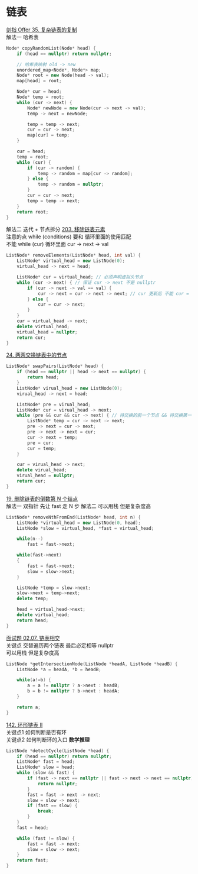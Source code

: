 # 链表
[剑指 Offer 35. 复杂链表的复制](https://leetcode-cn.com/problems/fu-za-lian-biao-de-fu-zhi-lcof/)  
解法一 哈希表  
```cpp
Node* copyRandomList(Node* head) {
    if (head == nullptr) return nullptr;

    // 哈希表映射 old -> new
    unordered_map<Node*, Node*> map;
    Node* root = new Node(head -> val);
    map[head] = root;

    Node* cur = head;
    Node* temp = root;
    while (cur -> next) {
        Node* newNode = new Node(cur -> next -> val);
        temp -> next = newNode;

        temp = temp -> next;
        cur = cur -> next;
        map[cur] = temp;
    }

    cur = head;
    temp = root;
    while (cur) {
        if (cur -> random) {
            temp -> random = map[cur -> random];
        } else {
            temp -> random = nullptr;
        }
        cur = cur -> next;
        temp = temp -> next;
    } 
    return root; 
}
```
解法二 迭代 + 节点拆分
[203. 移除链表元素](https://leetcode-cn.com/problems/remove-linked-list-elements/)  
注意的点 while (conditions) 要和 循环里面的使用匹配  
不能 while (cur) 循环里面 cur -> next -> val
```cpp
ListNode* removeElements(ListNode* head, int val) {
    ListNode* virtual_head = new ListNode(0);
    virtual_head -> next = head;

    ListNode* cur = virtual_head; // 必须声明虚拟头节点
    while (cur -> next) { // 保证 cur -> next 不是 nullptr
        if (cur -> next -> val == val) {
            cur -> next = cur -> next -> next; // cur 更新后 不能 cur = cur -> next
        } else {
            cur = cur -> next;
        }
    }
    cur = virtual_head -> next;
    delete virtual_head;
    virtual_head = nullptr;
    return cur;
}
```
[24. 两两交换链表中的节点](https://leetcode-cn.com/problems/swap-nodes-in-pairs/) 
```cpp
ListNode* swapPairs(ListNode* head) {
    if (head == nullptr || head -> next == nullptr) {
        return head;
    }
    ListNode* virual_head = new ListNode(0);
    virual_head -> next = head;

    ListNode* pre = virual_head;
    ListNode* cur = virual_head -> next;
    while (pre && cur && cur -> next) { // 待交换的前一个节点 && 待交换第一个节点 && 带交换下一个节点 
        ListNode* temp = cur -> next -> next;
        pre -> next = cur -> next;
        pre -> next -> next = cur;
        cur -> next = temp;
        pre = cur;
        cur = temp;
    }

    cur = virual_head -> next;
    delete virual_head;
    virual_head = nullptr;
    return cur;
}
```
[19. 删除链表的倒数第 N 个结点](https://leetcode-cn.com/problems/remove-nth-node-from-end-of-list/)  
解法一 双指针  先让 fast 走 N 步
解法二 可以用栈 但是复杂度高
```cpp
ListNode* removeNthFromEnd(ListNode* head, int n) {
    ListNode *virtual_head = new ListNode(0, head);
    ListNode *slow = virtual_head, *fast = virtual_head;

    while(n--)
        fast = fast->next;

    while(fast->next)
    {
        fast = fast->next;
        slow = slow->next;
    }

    ListNode *temp = slow->next;
    slow->next = temp->next;
    delete temp;

    head = virtual_head->next;
    delete virtual_head;
    return head;
}
```
[面试题 02.07. 链表相交](https://leetcode-cn.com/problems/intersection-of-two-linked-lists-lcci/)    
关键点 交替遍历两个链表 最后必定相等 nullptr  
可以用栈 但是复杂度高
```cpp
ListNode *getIntersectionNode(ListNode *headA, ListNode *headB) {
    ListNode *a = headA, *b = headB;

    while(a!=b) {
        a = a != nullptr ? a->next : headB;
        b = b != nullptr ? b->next : headA;
    }

    return a;
}
```
[142. 环形链表 II](https://leetcode-cn.com/problems/linked-list-cycle-ii/)  
关键点1 如何判断是否有环  
关键点2 如何判断环的入口 **数学推理**
```cpp
ListNode *detectCycle(ListNode *head) {
    if (head == nullptr) return nullptr;
    ListNode* fast = head;
    ListNode* slow = head;
    while (slow && fast) {
        if (fast -> next == nullptr || fast -> next -> next == nullptr) {
            return nullptr;
        }
        fast = fast -> next -> next;
        slow = slow -> next;
        if (fast == slow) {
            break;
        }
    }
    fast = head;

    while (fast != slow) {
        fast = fast -> next;
        slow = slow -> next;
    }
    return fast;
}
```
